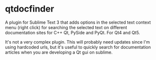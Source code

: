 # qtdocfinder
A plugin for Sublime Text 3 that adds options in the selected text context menu (right click) for searching the selected text on different documentation sites for C++ Qt, PySide and PyQt. For Qt4 and Qt5.

It's not a very complex plugin. This will probably need updates since I'm using hardcoded urls, but it's useful to quickly search for documentation articles when you are developing a Qt gui on sublime.
